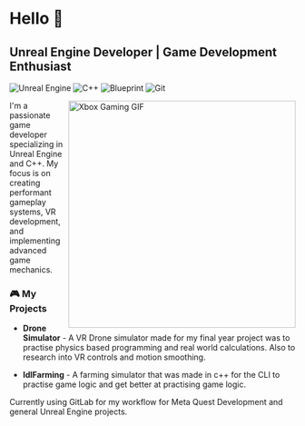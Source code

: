 # Hello 👋
## Unreal Engine Developer | Game Development Enthusiast

![Unreal Engine](https://img.shields.io/badge/Unreal%20Engine-%23313131.svg?style=for-the-badge&logo=unrealengine&logoColor=white)
![C++](https://img.shields.io/badge/C++-%2300599C.svg?style=for-the-badge&logo=c%2B%2B&logoColor=white)
![Blueprint](https://img.shields.io/badge/Blueprint-%23137CBD.svg?style=for-the-badge&logo=blueprint&logoColor=white)
![Git](https://img.shields.io/badge/Git-%23F05033.svg?style=for-the-badge&logo=git&logoColor=white)

<img align="right" alt="Xbox Gaming GIF" width="400" src="https://media.giphy.com/media/zWs1QFtBkzMLE7B04A/giphy.gif">

I'm a passionate game developer specializing in Unreal Engine and C++. My focus is on creating performant gameplay systems, VR development, and implementing advanced game mechanics.

### 🎮 My Projects

- **Drone Simulator** - A VR Drone simulator made for my final year project was to practise
  physics based programming and real world calculations. Also to research into VR controls
  and motion smoothing.

- **IdlFarming** - A farming simulator that was made in c++ for the CLI to practise game logic and get better
  at practising game logic. 

Currently using GitLab for my workflow for Meta Quest Development and general Unreal Engine projects.
